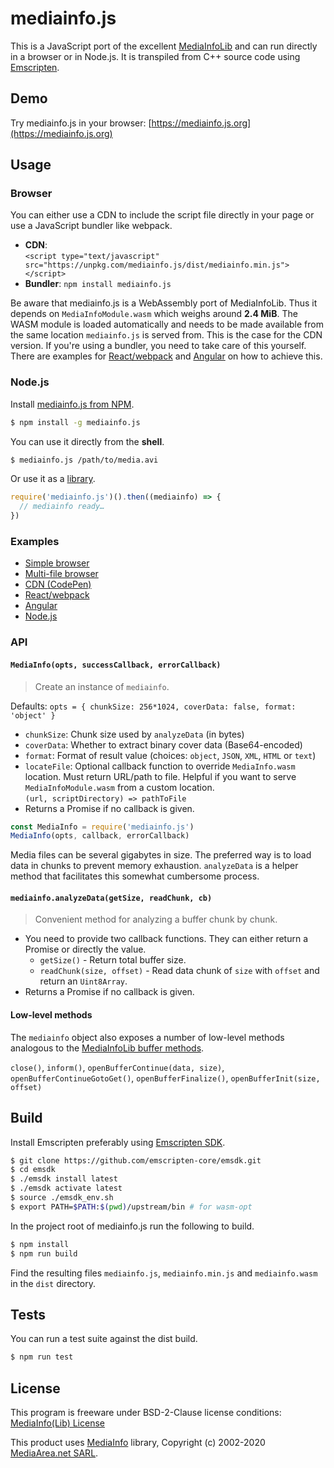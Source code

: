 # mediainfo.js

This is a JavaScript port of the excellent
[MediaInfoLib](https://mediaarea.net/en/MediaInfo) and can run directly in a
browser or in Node.js. It is transpiled from C++ source code using
[Emscripten](http://emscripten.org/).

## Demo

Try mediainfo.js in your browser: [https://mediainfo.js.org](https://mediainfo.js.org)

## Usage

### Browser

You can either use a CDN to include the script file directly in your page or
use a JavaScript bundler like webpack.

- **CDN**:  
  `<script type="text/javascript" src="https://unpkg.com/mediainfo.js/dist/mediainfo.min.js"></script>`
- **Bundler**: `npm install mediainfo.js`

Be aware that mediainfo.js is a WebAssembly port of MediaInfoLib. Thus it
depends on `MediaInfoModule.wasm` which weighs around **2.4 MiB**. The WASM
module is loaded automatically and needs to be made available from the same
location `mediainfo.js` is served from. This is the case for the CDN version. If
you're using a bundler, you need to take care of this yourself. There are
examples for
[React/webpack](https://github.com/buzz/mediainfo.js/blob/gh-pages-src/webpack.config.js#L42)
and
[Angular](https://github.com/buzz/mediainfo.js/tree/master/examples/angular)
on how to achieve this.

### Node.js

Install [mediainfo.js from NPM](https://www.npmjs.com/package/mediainfo.js).

```sh
$ npm install -g mediainfo.js
```

You can use it directly from the **shell**.

```sh
$ mediainfo.js /path/to/media.avi
```

Or use it as a [library](#api).

```js
require('mediainfo.js')().then((mediainfo) => {
  // mediainfo ready…
})
```

### Examples

- [Simple browser](https://github.com/buzz/mediainfo.js/tree/master/examples/browser-simple)
- [Multi-file browser](https://github.com/buzz/mediainfo.js/tree/master/examples/browser-multiple)
- [CDN (CodePen)](https://codepen.io/buzzone/pen/eYNjJrx)
- [React/webpack](https://github.com/buzz/mediainfo.js/tree/gh-pages-src)
- [Angular](https://github.com/buzz/mediainfo.js/tree/master/examples/angular)
- [Node.js](https://github.com/buzz/mediainfo.js/blob/master/src/cli.ts)

### API

#### `MediaInfo(opts, successCallback, errorCallback)`

> Create an instance of `mediainfo`.

Defaults: `opts = { chunkSize: 256*1024, coverData: false, format: 'object' }`

- `chunkSize`: Chunk size used by `analyzeData` (in bytes)
- `coverData`: Whether to extract binary cover data (Base64-encoded)
- `format`: Format of result value (choices: `object`, `JSON`, `XML`, `HTML` or `text`)
- `locateFile`: Optional callback function to override `MediaInfo.wasm` location. Must return URL/path to file. Helpful if you want to serve `MediaInfoModule.wasm` from a custom location.  
  `(url, scriptDirectory) => pathToFile`
- Returns a Promise if no callback is given.

```js
const MediaInfo = require('mediainfo.js')
MediaInfo(opts, callback, errorCallback)
```

Media files can be several gigabytes in size. The preferred way is to load data
in chunks to prevent memory exhaustion. `analyzeData` is a helper method that
facilitates this somewhat cumbersome process.

#### `mediainfo.analyzeData(getSize, readChunk, cb)`

> Convenient method for analyzing a buffer chunk by chunk.

- You need to provide two callback functions. They can either return a Promise
  or directly the value.
  - `getSize()` - Return total buffer size.
  - `readChunk(size, offset)` - Read data chunk of `size` with `offset` and
    return an `Uint8Array`.
- Returns a Promise if no callback is given.

#### Low-level methods

The `mediainfo` object also exposes a number of low-level methods analogous to
the
[MediaInfoLib buffer methods](https://mediaarea.net/en/MediaInfo/Support/SDK/Buffers).

`close()`, `inform()`, `openBufferContinue(data, size)`,
`openBufferContinueGotoGet()`, `openBufferFinalize()`,
`openBufferInit(size, offset)`

## Build

Install Emscripten preferably using
[Emscripten SDK](https://emscripten.org/docs/getting_started/downloads.html#installation-instructions).

```bash
$ git clone https://github.com/emscripten-core/emsdk.git
$ cd emsdk
$ ./emsdk install latest
$ ./emsdk activate latest
$ source ./emsdk_env.sh
$ export PATH=$PATH:$(pwd)/upstream/bin # for wasm-opt
```

In the project root of mediainfo.js run the following to build.

```sh
$ npm install
$ npm run build
```

Find the resulting files `mediainfo.js`, `mediainfo.min.js` and `mediainfo.wasm`
in the `dist` directory.

## Tests

You can run a test suite against the dist build.

```sh
$ npm run test
```

## License

This program is freeware under BSD-2-Clause license conditions:
[MediaInfo(Lib) License](https://mediaarea.net/en/MediaInfo/License)

This product uses [MediaInfo](https://mediaarea.net/en/MediaInfo) library,
Copyright (c) 2002-2020 [MediaArea.net SARL](mailto:Info@MediaArea.net).
